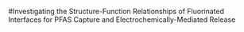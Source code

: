 #Investigating the Structure-Function Relationships of Fluorinated Interfaces for PFAS
Capture and Electrochemically-Mediated Release

